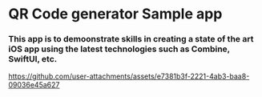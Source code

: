 # QR Code generator Sample app #
### This app is to demoonstrate skills in creating a state of the art iOS app using the latest technologies such as Combine, SwiftUI, etc. ###



https://github.com/user-attachments/assets/e7381b3f-2221-4ab3-baa8-09036e45a627


